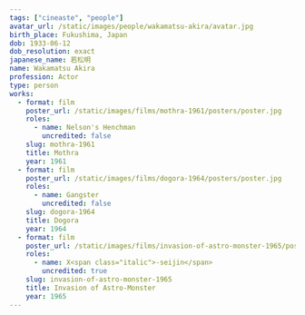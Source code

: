 ```yaml
---
tags: ["cineaste", "people"]
avatar_url: /static/images/people/wakamatsu-akira/avatar.jpg
birth_place: Fukushima, Japan
dob: 1933-06-12
dob_resolution: exact
japanese_name: 若松明
name: Wakamatsu Akira
profession: Actor
type: person
works:
  - format: film
    poster_url: /static/images/films/mothra-1961/posters/poster.jpg
    roles:
      - name: Nelson's Henchman
        uncredited: false
    slug: mothra-1961
    title: Mothra
    year: 1961
  - format: film
    poster_url: /static/images/films/dogora-1964/posters/poster.jpg
    roles:
      - name: Gangster
        uncredited: false
    slug: dogora-1964
    title: Dogora
    year: 1964
  - format: film
    poster_url: /static/images/films/invasion-of-astro-monster-1965/posters/poster.jpg
    roles:
      - name: X<span class="italic">-seijin</span>
        uncredited: true
    slug: invasion-of-astro-monster-1965
    title: Invasion of Astro-Monster
    year: 1965
---
```

